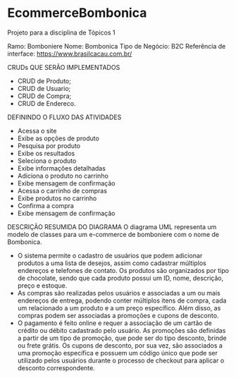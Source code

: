 # EcommerceBombonica

Projeto para a disciplina de Tópicos 1

Ramo: Bomboniere
Nome: Bombonica
Tipo de Negócio: B2C
Referência de interface: https://www.brasilcacau.com.br/

CRUDs QUE SERÃO IMPLEMENTADOS
- CRUD de Produto; 
- CRUD de Usuario; 
- CRUD de Compra;
- CRUD de Endereco.

DEFININDO O FLUXO DAS ATIVIDADES
- Acessa o site
- Exibe as opções de produto
- Pesquisa por produto
- Exibe os resultados
- Seleciona o produto
- Exibe informações detalhadas
- Adiciona o produto no carrinho
- Exibe mensagem de confirmação
- Acessa o carrinho de compras
- Exibe produtos no carrinho
- Confirma a compra
- Exibe mensagem de confirmação

DESCRIÇÃO RESUMIDA DO DIAGRAMA
O diagrama UML representa um modelo de classes para um e-commerce de bomboniere com o nome de Bombonica. 
- O sistema permite o cadastro de usuários que podem adicionar produtos a uma lista de desejos, assim como cadastrar múltiplos endereços e telefones de contato. Os produtos são organizados por tipo de chocolate, sendo que cada produto possui um ID, nome, descrição, preço e estoque. 
- As compras são realizadas pelos usuários e associadas a um ou mais endereços de entrega, podendo conter múltiplos itens de compra, cada um relacionado a um produto e a um preço específico. Além disso, as compras podem ser associadas a promoções e cupons de desconto. 
- O pagamento é feito online e requer a associação de um cartão de crédito ou débito cadastrado pelo usuário. As promoções são definidas a partir de um tipo de promoção, que pode ser do tipo desconto, brinde ou frete grátis. Os cupons de desconto, por sua vez, são associados a uma promoção específica e possuem um código único que pode ser utilizado pelos usuários durante o processo de checkout para aplicar o desconto correspondente.